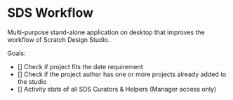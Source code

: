 # SDS Workflow

Multi-purpose stand-alone application on desktop that improves the workflow of Scratch Design Studio.

Goals:
- [] Check if project fits the date requirement
- [] Check if the project author has one or more projects already added to the studio
- [] Activity stats of all SDS Curators & Helpers (Manager access only)
